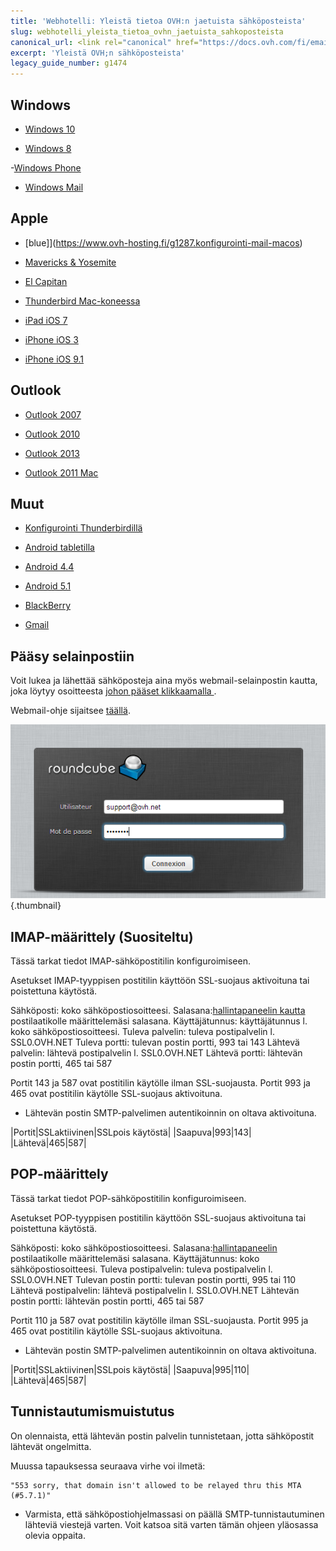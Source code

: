```yaml
---
title: 'Webhotelli: Yleistä tietoa OVH:n jaetuista sähköposteista'
slug: webhotelli_yleista_tietoa_ovhn_jaetuista_sahkoposteista
canonical_url: <link rel="canonical" href="https://docs.ovh.com/fi/emails/" />
excerpt: 'Yleistä OVH;n sähköposteista'
legacy_guide_number: g1474
---
```


## Windows

- [Windows 10](https://www.ovh-hosting.fi/g2284.konfigurointi-windows-10)

- [Windows 8](https://www.ovh-hosting.fi/g1281.konfigurointi-windows-8)


-[Windows Phone](https://www.ovh-hosting.fi/g1346.konfiguraatio-windows-phone)


- [Windows Mail](https://www.ovh-hosting.fi/g1300.konfigurointi-windows-mail)




## Apple

- [blue]](https://www.ovh-hosting.fi/g1287.konfigurointi-mail-macos)

- [Mavericks & Yosemite](https://www.ovh-hosting.fi/g1599.konfiguraatio-mail-macos-mavericks)

- [El Capitan](https://www.ovh-hosting.fi/guides/g1965.konfigurointi_mail-_el_capitan)

- [Thunderbird Mac-koneessa](https://www.ovh-hosting.fi/guides/g1911.mail_konfigurointi_thunderbird_mac)

- [iPad iOS 7](https://www.ovh-hosting.fi/g1348.konfigurointi-mail-macos)

- [iPhone iOS 3](https://www.ovh-hosting.fi/g1296.konfigurointi-iphone)

- [iPhone iOS 9.1](https://www.ovh-hosting.fi/g2004.konfigurointi-iphone)




## Outlook

- [Outlook 2007](https://www.ovh-hosting.fi/g1298.konfigurointi-outlook-2007)

- [Outlook 2010](https://www.ovh-hosting.fi/g1299.konfigurointi-outlook-2010)

- [Outlook 2013](https://www.ovh-hosting.fi/g1286.konfigurointi-outlook-2013)

- [Outlook 2011 Mac](https://www.ovh-hosting.fi/g1345.konfiguraatio-outlook-2011-mac)




## Muut

- [Konfigurointi Thunderbirdillä](https://www.ovh-hosting.fi/g1297.konfigurointi-thunderbird)

- [Android tabletilla](https://www.ovh-hosting.fi/g1283.konfigurointi-android-tabletti)

- [Android 4.4](https://www.ovh-hosting.fi/g1347.konfiguraatio-nexus-5-android-44)

- [Android 5.1](https://www.ovh.com/fr/hosting/guides/g1912.konfigurointi-android_-51)

- [BlackBerry](https://www.ovh-hosting.fi/g1381.konfigurointi-blackberry)

- [Gmail](https://www.ovh-hosting.fi/g1408.konfigurointi-gmail)




## Pääsy selainpostiin
Voit lukea ja lähettää sähköposteja aina myös webmail-selainpostin kautta, joka löytyy osoitteesta [johon pääset klikkaamalla ](http://webmail.ovh.net/).

Webmail-ohje sijaitsee 
[täällä]({legacy}1302).

![](images/img_2007.jpg){.thumbnail}


## IMAP-määrittely (Suositeltu)
Tässä tarkat tiedot IMAP-sähköpostitilin konfiguroimiseen.

Asetukset IMAP-tyyppisen postitilin käyttöön SSL-suojaus aktivoituna tai poistettuna käytöstä.

Sähköposti: koko sähköpostiosoitteesi.
Salasana:[hallintapaneelin kautta](https://www.ovh.com/manager/web/login/) postilaatikolle määrittelemäsi salasana.
Käyttäjätunnus: käyttäjätunnus l. koko sähköpostiosoitteesi.
Tuleva palvelin: tuleva postipalvelin l. SSL0.OVH.NET
Tuleva portti: tulevan postin portti, 993 tai 143
Lähtevä palvelin: lähtevä postipalvelin l. SSL0.OVH.NET
Lähtevä portti: lähtevän postin portti, 465 tai 587

Portit 143 ja 587 ovat postitilin käytölle ilman SSL-suojausta.
Portit 993 ja 465 ovat postitilin käytölle SSL-suojaus aktivoituna.


- Lähtevän postin SMTP-palvelimen autentikoinnin on oltava aktivoituna.


|Portit|SSLaktiivinen|SSLpois käytöstä|
|Saapuva|993|143|
|Lähtevä|465|587|




## POP-määrittely
Tässä tarkat tiedot POP-sähköpostitilin konfiguroimiseen.

Asetukset POP-tyyppisen postitilin käyttöön SSL-suojaus aktivoituna tai poistettuna käytöstä.

Sähköposti: koko sähköpostiosoitteesi.
Salasana:[hallintapaneelin](https://www.ovh.com/manager/web/login/) postilaatikolle määrittelemäsi salasana.
Käyttäjätunnus: koko sähköpostiosoitteesi.
Tuleva postipalvelin: tuleva postipalvelin l. SSL0.OVH.NET
Tulevan postin portti: tulevan postin portti, 995 tai 110
Lähtevä postipalvelin: lähtevä postipalvelin l. SSL0.OVH.NET
Lähtevän postin portti: lähtevän postin portti, 465 tai 587

Portit 110 ja 587 ovat postitilin käytölle ilman SSL-suojausta.
Portit 995 ja 465 ovat postitilin käytölle SSL-suojaus aktivoituna.


- Lähtevän postin SMTP-palvelimen autentikoinnin on oltava aktivoituna.


|Portit|SSLaktiivinen|SSLpois käytöstä|
|Saapuva|995|110|
|Lähtevä|465|587|




## Tunnistautumismuistutus
On olennaista, että lähtevän postin palvelin tunnistetaan, jotta sähköpostit lähtevät ongelmitta.

Muussa tapauksessa seuraava virhe voi ilmetä:


```
"553 sorry, that domain isn't allowed to be relayed thru this MTA (#5.7.1)"
```



- Varmista, että sähköpostiohjelmassasi on päällä SMTP-tunnistautuminen lähteviä viestejä varten. Voit katsoa sitä varten tämän ohjeen yläosassa olevia oppaita.



